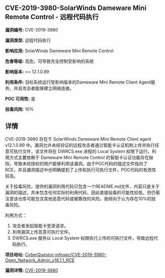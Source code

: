 ## CVE-2019-3980-SolarWinds Dameware Mini Remote Control - 远程代码执行

**漏洞编号:** CVE-2019-3980

**漏洞类型:** 远程代码执行

**影响应用:** SolarWinds Dameware Mini Remote Control

**危害等级:** 高危，可导致完全控制受影响的系统

**影响版本:** <= 12.1.0.89

**利用条件:** 目标系统运行受影响版本的Dameware Mini Remote Client Agent服务，并且攻击者能够建立网络连接。

**POC 可用性:** 是

**投毒风险:** 10%

## 详情

CVE-2019-3980 存在于 SolarWinds Dameware Mini Remote Client agent v12.1.0.89 中。漏洞允许未经验证的远程攻击者通过智能卡认证机制上传并执行任意可执行文件，该文件将在 DWRCS.exe 进程的 Local System 权限下运行。利用方式主要依赖于 Dameware Mini Remote Control 的智能卡认证功能存在缺陷，导致未经授权的用户能够利用该漏洞。由于POC代码的描述文件指向了RCE，并且漏洞描述中也明确提到了上传和执行可执行文件，POC代码的有效性较高。

关于投毒风险，提供的漏洞利用代码只包含一个README.md文件，内容只是关于漏洞的描述，并未包含任何实际的利用代码，因此直接投毒的可能性较低，但仍需注意该仓库可能包含其他恶意代码或被篡改的风险。我倾向于认为存在10%的投毒风险。

利用方式：
1.  攻击者发起智能卡登录请求。
2.  利用漏洞上传恶意可执行文件。
3.  DWRCS.exe 服务以 Local System 权限执行上传的可执行文件，导致远程代码执行。

**项目地址:** [CyberQuestor-infosec/CVE-2019-3980-Open_Network_Admin_v18.1.1_RCE](https://github.com/CyberQuestor-infosec/CVE-2019-3980-Open_Network_Admin_v18.1.1_RCE)

**漏洞详情:** [CVE-2019-3980](https://nvd.nist.gov/vuln/detail/CVE-2019-3980)